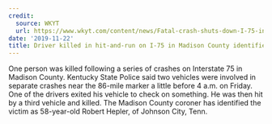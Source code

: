 ```yaml
---
credit:
  source: WKYT
  url: https://www.wkyt.com/content/news/Fatal-crash-shuts-down-I-75-in-Madison-County-565320672.html
date: '2019-11-22'
title: Driver killed in hit-and-run on I-75 in Madison County identified
---
```



One person was killed following a series of crashes on Interstate 75 in Madison County. Kentucky State Police said two vehicles were involved in separate crashes near the 86-mile marker a little before 4 a.m. on Friday. One of the drivers exited his vehicle to check on something. He was then hit by a third vehicle and killed. The Madison County coroner has identified the victim as 58-year-old Robert Hepler, of Johnson City, Tenn.